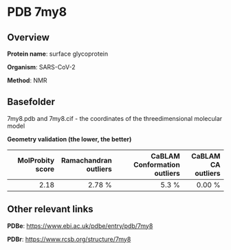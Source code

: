# PDB 7my8

## Overview

**Protein name**: surface glycoprotein

**Organism**: SARS-CoV-2

**Method**: NMR



## Basefolder

7my8.pdb and 7my8.cif - the coordinates of the threedimensional molecular model




**Geometry validation (the lower, the better)**

|   |**MolProbity<br>score**| **Ramachandran<br>outliers** | **CaBLAM<br>Conformation outliers** | **CaBLAM<br>CA outliers** |
|---|-------------:|----------------:|----------------:|----------------:|
||  2.18|  2.78 %|5.3 %|0.00 %|


## Other relevant links 
**PDBe**:  https://www.ebi.ac.uk/pdbe/entry/pdb/7my8
 
**PDBr**: https://www.rcsb.org/structure/7my8 
